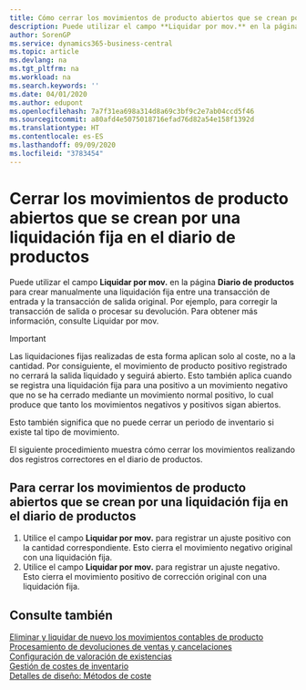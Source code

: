 ```yaml
---
title: Cómo cerrar los movimientos de producto abiertos que se crean por una liquidación fija en el diario de productos | Documentos de Microsoft
description: Puede utilizar el campo **Liquidar por mov.** en la página **Diario de productos** para crear manualmente una liquidación fija entre una transacción de entrada y la transacción de salida original. Por ejemplo, para corregir la transacción de salida o procesar su devolución.
author: SorenGP
ms.service: dynamics365-business-central
ms.topic: article
ms.devlang: na
ms.tgt_pltfrm: na
ms.workload: na
ms.search.keywords: ''
ms.date: 04/01/2020
ms.author: edupont
ms.openlocfilehash: 7a7f31ea698a314d8a69c3bf9c2e7ab04ccd5f46
ms.sourcegitcommit: a80afd4e5075018716efad76d82a54e158f1392d
ms.translationtype: HT
ms.contentlocale: es-ES
ms.lasthandoff: 09/09/2020
ms.locfileid: "3783454"
---
```

# <a name="close-open-item-ledger-entries-resulting-from-fixed-application-in-the-item-journal"></a>Cerrar los movimientos de producto abiertos que se crean por una liquidación fija en el diario de productos
Puede utilizar el campo **Liquidar por mov.** en la página **Diario de productos** para crear manualmente una liquidación fija entre una transacción de entrada y la transacción de salida original. Por ejemplo, para corregir la transacción de salida o procesar su devolución. Para obtener más información, consulte Liquidar por mov.  

> [!IMPORTANT]  
>  Las liquidaciones fijas realizadas de esta forma aplican solo al coste, no a la cantidad. Por consiguiente, el movimiento de producto positivo registrado no cerrará la salida liquidado y seguirá abierto. Esto también aplica cuando se registra una liquidación fija para una positivo a un movimiento negativo que no se ha cerrado mediante un movimiento normal positivo, lo cual produce que tanto los movimientos negativos y positivos sigan abiertos.  
>   
>  Esto también significa que no puede cerrar un periodo de inventario si existe tal tipo de movimiento.  

El siguiente procedimiento muestra cómo cerrar los movimientos realizando dos registros correctores en el diario de productos.  

## <a name="to-close-open-item-ledger-entries-that-result-from-a-fixed-application-in-the-item-journal"></a>Para cerrar los movimientos de producto abiertos que se crean por una liquidación fija en el diario de productos  

1.  Utilice el campo **Liquidar por mov.** para registrar un ajuste positivo con la cantidad correspondiente. Esto cierra el movimiento negativo original con una liquidación fija.  
2.  Utilice el campo **Liquidar por mov.** para registrar un ajuste negativo. Esto cierra el movimiento positivo de corrección original con una liquidación fija.  

## <a name="see-also"></a>Consulte también  
[Eliminar y liquidar de nuevo los movimientos contables de producto](finance-how-to-remove-and-reapply-item-entries.md)  
 [Procesamiento de devoluciones de ventas y cancelaciones](sales-how-process-sales-returns-cancellations.md)   
 [Configuración de valoración de existencias](finance-set-up-inventory-valuation-and-costing.md)   
 [Gestión de costes de inventario](finance-manage-inventory-costs.md)   
 [Detalles de diseño: Métodos de coste](design-details-costing-methods.md)
